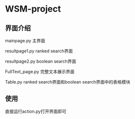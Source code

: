 # WSM-project
## 界面介绍
mainpage.py 主界面

resultpage1.py ranked search界面

resultpage2.py boolean search界面

FullText_page.py 完整文本展示界面

Table.py ranked search界面和boolean search界面中的表格模块

## 使用
直接运行action.py打开界面即可
